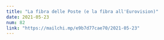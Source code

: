 ```yaml
---
title: "La fibra delle Poste (e la fibra all'Eurovision)"
date: 2021-05-23
num: 82
link: "https://mailchi.mp/e9b7d77cae70/2021-05-23"
---
```

